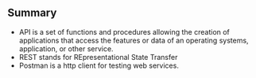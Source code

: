 ## Summary

- API is a set of functions and procedures allowing the creation of applications that access the features or data of an operating systems, application, or other service.
- REST stands for REpresentational State Transfer
- Postman is a http client for testing web services.
